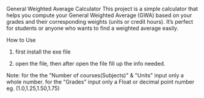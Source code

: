 General Weighted Average Calculator
This project is a simple calculator that helps you compute your General Weighted Average (GWA) based on your grades and their corresponding weights (units or credit hours). It’s perfect for students or anyone who wants to find a weighted average easily.


How to Use
1. first install the exe file

2. open the file, then after open the file fill up the info needed.

Note: 
for the the "Number of courses(Subjects)" & "Units" input only a whole number.
for the "Grades" input only a Float or decimal point number eg. (1.0,1.25,1.50,1.75)
